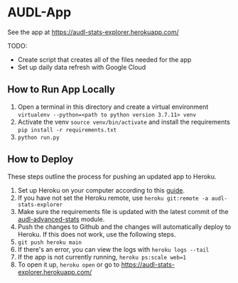 # AUDL-App

See the app at https://audl-stats-explorer.herokuapp.com/

TODO:

* Create script that creates all of the files needed for the app
* Set up daily data refresh with Google Cloud

## How to Run App Locally

1. Open a terminal in this directory and create a virtual environment `virtualenv --python=<path to python version 3.7.11> venv`
1. Activate the venv `source venv/bin/activate` and install the requirements `pip install -r requirements.txt`
1. `python run.py`

## How to Deploy

These steps outline the process for pushing an updated app to Heroku.

1. Set up Heroku on your computer according to this [guide](https://devcenter.heroku.com/articles/getting-started-with-python#set-up).
1. If you have not set the Heroku remote, use `heroku git:remote -a audl-stats-explorer`
1. Make sure the requirements file is updated with the latest commit of the [audl-advanced-stats](https://github.com/JohnLithio/AUDL-Advanced-Stats) module.
1. Push the changes to Github and the changes will automatically deploy to Heroku. If this does not work, use the following steps.
1. `git push heroku main`
1. If there's an error, you can view the logs with `heroku logs --tail`
1. If the app is not currently running, `heroku ps:scale web=1`
1. To open it up, `heroku open` or go to https://audl-stats-explorer.herokuapp.com/